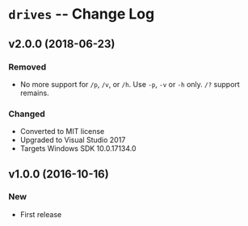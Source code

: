 `drives` -- Change Log
================================================================================

v2.0.0  (2018-06-23)
---------------------
### Removed
  - No more support for `/p`, `/v`, or `/h`. Use `-p`, `-v` or `-h` only.
    `/?` support remains.

### Changed
  - Converted to MIT license
  - Upgraded to Visual Studio 2017
  - Targets Windows SDK 10.0.17134.0


v1.0.0  (2016-10-16)
---------------------
### New
  - First release
